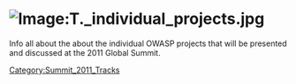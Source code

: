 # ![Image:T._individual_projects.jpg](T._individual_projects.jpg "Image:T._individual_projects.jpg")

Info all about the about the individual OWASP projects that will be
presented and discussed at the 2011 Global Summit.

[Category:Summit_2011_Tracks](Category:Summit_2011_Tracks "wikilink")